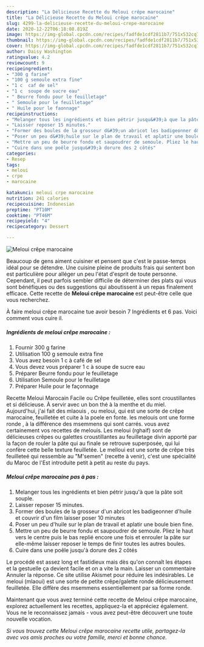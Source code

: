 ```yaml
---
description: "La Délicieuse Recette du Meloui crêpe marocaine"
title: "La Délicieuse Recette du Meloui crêpe marocaine"
slug: 4299-la-delicieuse-recette-du-meloui-crepe-marocaine
date: 2020-12-22T06:18:08.819Z
image: https://img-global.cpcdn.com/recipes/fadfde1cdf2811b7/751x532cq70/meloui-crepe-marocaine-photo-principale-de-la-recette.jpg
thumbnail: https://img-global.cpcdn.com/recipes/fadfde1cdf2811b7/751x532cq70/meloui-crepe-marocaine-photo-principale-de-la-recette.jpg
cover: https://img-global.cpcdn.com/recipes/fadfde1cdf2811b7/751x532cq70/meloui-crepe-marocaine-photo-principale-de-la-recette.jpg
author: Daisy Washington
ratingvalue: 4.2
reviewcount: 9
recipeingredient:
- "300 g farine"
- "100 g semoule extra fine"
- "1 c  caf de sel"
- "1 c  soupe de sucre eau"
- " Beurre fondu pour le feuilletage"
- " Semoule pour le feuilletage"
- " Huile pour le faonnage"
recipeinstructions:
- "Melanger tous les ingrédients et bien pétrir jusqu&#39;à que la pâte soit souple."
- "Laisser reposer 15 minutes."
- "Former des boules de la grosseur d&#39;un abricot les badigeonner d&#39;huile et couvrir d&#39;un film laisser poser 10 minutes"
- "Poser un peu d&#39;huile sur le plan de travail et aplatir une boule bien fine."
- "Mettre un peu de beurre fondu et saupoudrer de semoule. Pliez le haut vers le centre puis le bas replié encore une fois et enrouler la pâte sur elle-même laisser reposer le temps de finir toutes les autres boules."
- "Cuire dans une poêle jusqu&#39;à dorure des 2 côtés"
categories:
- Resep
tags:
- meloui
- crpe
- marocaine

katakunci: meloui crpe marocaine 
nutrition: 241 calories
recipecuisine: Indonesian
preptime: "PT10M"
cooktime: "PT46M"
recipeyield: "4"
recipecategory: Dessert

---
```



![Meloui crêpe marocaine](https://img-global.cpcdn.com/recipes/fadfde1cdf2811b7/751x532cq70/meloui-crepe-marocaine-photo-principale-de-la-recette.jpg)

Beaucoup de gens aiment cuisiner et pensent que c'est le passe-temps idéal pour se détendre. Une cuisine pleine de produits frais qui sentent bon est particulière pour alléger un peu l'état d'esprit de toute personne. Cependant, il peut parfois sembler difficile de déterminer des plats qui vous sont bénéfiques ou des suggestions qui aboutissent à un repas finalement efficace. Cette recette de <strong> Meloui crêpe marocaine </strong> est peut-être celle que vous recherchez.

<!--inarticleads1-->

À faire meloui crêpe marocaine tue avoir besoin 7 Ingrédients et 6 pas. Voici comment vous cuire il.

##### Ingrédients de meloui crêpe marocaine :

1. Fournir 300 g farine
1. Utilisation 100 g semoule extra fine
1. Vous avez besoin 1 c à café de sel
1. Vous devez vous préparer 1 c à soupe de sucre eau
1. Préparer  Beurre fondu pour le feuilletage
1. Utilisation  Semoule pour le feuilletage
1. Préparer  Huile pour le façonnage


Recette Meloui Marocain Facile ou Crêpe feuilletée, elles sont croustillantes et si délicieuse. À servir avec un bon thé à la menthe et du miel. Aujourd&#39;hui, j&#39;ai fait des mlaouis , ou meloui, qui est une sorte de crêpe marocaine, feuilletée et cuite à la poele en fonte. les melouis ont une forme ronde , à la différence des msemmens qui sont carrés. vous avez certainement vos recettes de melouis. Les meloui (rghaif) sont de délicieuses crêpes ou galettes croustillantes au feuilletage divin apporté par la façon de rouler la pâte qui au finale se retrouve superposée, qui lui confère cette belle texture feuilletée. Le melloui est une sorte de crêpe très feuilleteé qui ressemble au &#34;M&#39;semen&#34; (recette à venir), c&#39;est une spécialité du Maroc de l&#39;Est introduite petit à petit au reste du pays. 

<!--inarticleads2-->

##### Meloui crêpe marocaine pas à pas :

1. Melanger tous les ingrédients et bien pétrir jusqu&#39;à que la pâte soit souple.
1. Laisser reposer 15 minutes.
1. Former des boules de la grosseur d&#39;un abricot les badigeonner d&#39;huile et couvrir d&#39;un film laisser poser 10 minutes
1. Poser un peu d&#39;huile sur le plan de travail et aplatir une boule bien fine.
1. Mettre un peu de beurre fondu et saupoudrer de semoule. Pliez le haut vers le centre puis le bas replié encore une fois et enrouler la pâte sur elle-même laisser reposer le temps de finir toutes les autres boules.
1. Cuire dans une poêle jusqu&#39;à dorure des 2 côtés


Le procédé est assez long et fastidieux mais dès qu&#39;on connaît les étapes et la gestuelle ça devient facile et on a vite la main. Laisser un commentaire Annuler la réponse. Ce site utilise Akismet pour réduire les indésirables. Le meloui (mlaoui) est une sorte de petite crêpe/galette ronde délicieusement feuilletée. Elle diffère des msemmens essentiellement par sa forme ronde. 

<!--inarticleads1-->

<p>
Maintenant que vous avez terminé cette recette de Meloui crêpe marocaine, explorez actuellement les recettes, appliquez-la et appréciez également. Vous ne le reconnaissez jamais - vous avez peut-être découvert une toute nouvelle vocation.
</p>

<p>
<i>Si vous trouvez cette Meloui crêpe marocaine recette utile, partagez-la avec vos amis proches ou votre famille, merci et bonne chance.</i>
</p>

